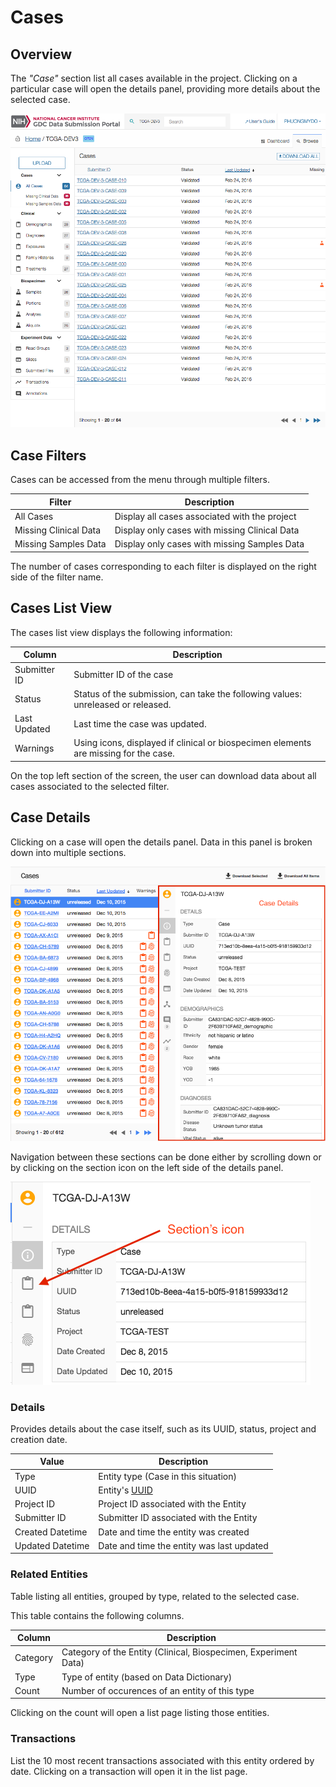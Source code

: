 # Cases

## Overview

The _"Case"_ section list all cases available in the project. Clicking on a particular case will open the details panel, providing more details about the selected case.

[![GDC Submission Cases Default View](images/GDC_Submission_Cases_Default.png)](images/GDC_Submission_Cases_Default.png "Click to see the full image.")

## Case Filters

Cases can be accessed from the menu through multiple filters.

|Filter|Description|
| --- | --- |
| All Cases | Display all cases associated with the project |
| Missing Clinical Data | Display only cases with missing Clinical Data |
| Missing Samples Data | Display only cases with missing Samples Data|

The number of cases corresponding to each filter is displayed on the right side of the filter name.

## Cases List View

The cases list view displays the following information:

|Column|Description|
| --- | --- |
| Submitter ID | Submitter ID of the case |
| Status | Status of the submission, can take the following values: unreleased or released.|
| Last Updated | Last time the case was updated. |
| Warnings | Using icons, displayed if clinical or biospecimen elements are missing for the case. |

On the top left section of the screen, the user can download data about all cases associated to the selected filter.

## Case Details

Clicking on a case will open the details panel. Data in this panel is broken down into multiple sections.

[![GDC Submission Case Details](images/GDC_Submission_Cases_Details.png)](images/GDC_Submission_Cases_Details.png "Click to see the full image.")

Navigation between these sections can be done either by scrolling down or by clicking on the section icon on the left side of the details panel.

[![GDC Submission Cases Details Navigation](images/GDC_Submission_Cases_Details_Navigation.png)](images/GDC_Submission_Cases_Details_Navigation.png "Click to see the full image.")

### Details

Provides details about the case itself, such as its UUID, status, project and creation date.

|Value|Description|
| --- | --- |
| Type | Entity type (Case in this situation)  |
| UUID | Entity's [UUID](https://en.wikipedia.org/wiki/Universally_unique_identifier) |
| Project ID | Project ID associated with the Entity |
| Submitter ID | Submitter ID associated with the Entity |
| Created Datetime | Date and time the entity was created |
| Updated Datetime | Date and time the entity was last updated |

### Related Entities

Table listing all entities, grouped by type, related to the selected case.

This table contains the following columns.

|Column|Description|
| --- | --- |
| Category | Category of the Entity (Clinical, Biospecimen, Experiment Data)  |
| Type | Type of entity (based on Data Dictionary)  |
| Count | Number of occurences of an entity of this type |

Clicking on the count will open a list page listing those entities.


### Transactions

List the 10 most recent transactions associated with this entity ordered by date. Clicking on a transaction will open it in the list page.
